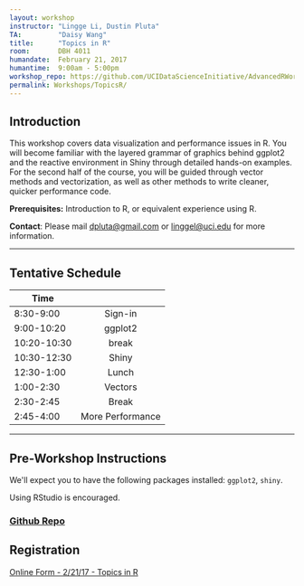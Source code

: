 ```yaml
---
layout: workshop
instructor: "Lingge Li, Dustin Pluta"
TA: 		"Daisy Wang"
title: 		"Topics in R"
room:		DBH 4011
humandate:	February 21, 2017
humantime:	9:00am - 5:00pm 
workshop_repo: https://github.com/UCIDataScienceInitiative/AdvancedRWorkshop 
permalink: Workshops/TopicsR/
---
```


## Introduction

This workshop covers data visualization and performance issues in R. You will become familiar with the layered grammar of graphics behind ggplot2 and the reactive environment in Shiny through detailed hands-on examples. For the second half of the course, you will be guided through vector methods and vectorization, as well as other methods to write cleaner, quicker performance code.


**Prerequisites:** Introduction to R, or equivalent experience using R.

**Contact**: Please mail [dpluta@gmail.com](mailto:dpluta@gmail.com) or [linggel@uci.edu](mailto:linggel@uci.edu) for more information.

* * *



## <a name="Schedule"></a>Tentative Schedule

| Time	       	|           	|
| ------------- |:-------------:|
| 8:30-9:00   | Sign-in 		|
| 9:00-10:20   | ggplot2  |
| 10:20-10:30   | break  |
| 10:30-12:30   | Shiny	|
| 12:30-1:00	| Lunch			|
| 1:00-2:30		| Vectors |
| 2:30-2:45		| Break			|
| 2:45-4:00	| More Performance |

* * *




## <a name="Instructions"></a>Pre-Workshop Instructions

We'll expect you to have the following packages installed: `ggplot2`, `shiny`.

Using RStudio is encouraged.


### <a name="Repo" href="https://github.com/UCIDataScienceInitiative/AdvancedRWorkshop">Github Repo</a>

## <a name="Registration"></a>Registration
<script type="text/javascript" src="https://uci-oai.formstack.com/forms/js.php/topics_r022117"></script><noscript><a href="https://uci-oai.formstack.com/forms/topics_r022117" title="Online Form">Online Form - 2/21/17 - Topics in R</a></noscript>
